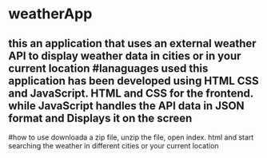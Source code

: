# weatherApp

this an application that uses an external weather API to display weather data in cities or in your current location
#lanaguages used
this application has been developed using HTML CSS and JavaScript. HTML and CSS for the frontend. while JavaScript handles the API data in JSON format and Displays it on the screen
---
#how to use
downloada a zip file, unzip the file, open index. html and start searching the weather in different cities or your current location
